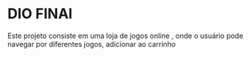 <h1>DIO FINAl</h1>
<p>Este projeto consiste em uma loja de jogos online , onde o usuário pode navegar por diferentes jogos, adicionar ao carrinho</p>
